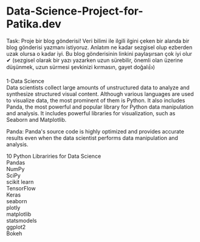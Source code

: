 # Data-Science-Project-for-Patika.dev

Task: Proje bir blog gönderisi! Veri bilimi ile ilgili ilgini çeken bir alanda bir blog gönderisi yazmanı istiyoruz. 
Anlatım ne kadar sezgisel olup ezberden uzak olursa o kadar iyi. Bu blog gönderisinin linkini paylaşırsan çok iyi olur ✔ 
(sezgisel olarak bir yazı yazarken uzun sürebilir, önemli olan üzerine düşünmek, uzun sürmesi şevkinizi kırmasın, gayet doğal👍)



1-Data Science  
Data scientists collect large amounts of unstructured data to analyze and synthesize structured visual content. 
Although various languages are used to visualize data, the most prominent of them is Python. 
It also includes Panda, the most powerful and popular library for Python data manipulation and analysis.
It includes powerful libraries for visualization, such as Seaborn and Matplotlib.  

Panda: Panda's source code is highly optimized and provides accurate results even when the data scientist performs data manipulation and analysis.  

10 Python Librariries for Data Science  
 	Pandas  
 	NumPy  
 	SciPy  
 	scikit learn  
 	TensorFlow  
 	Keras  
 	seaborn  
 	plotly  
 	matplotlib  
 	statsmodels  
 	ggplot2  
 	Bokeh  
  

    
